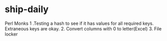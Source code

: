# ship-daily

Perl Monks
1 .Testing a hash to see if it has values for all required keys. Extraneous keys are okay.
2. Convert columns with 0 to letter(Excel)
3. File locker
